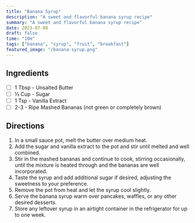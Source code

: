 ```yaml
---
title: "Banana Syrup"
description: "A sweet and flavorful banana syrup recipe"
summary: "A sweet and flavorful banana syrup recipe"
date: 2023-07-08
draft: false
time: "10m"
tags: ["banana", "syrup", "fruit", "breakfast"]
featured_image: "/banana-syrup.png"
---
```


## Ingredients

- [ ] 1 Tbsp - Unsalted Butter
- [ ] ⅓ Cup - Sugar
- [ ] 1 Tsp - Vanilla Extract
- [ ] 2-3 - Ripe Mashed Bananas (not green or completely brown)

## Directions

1. In a small sauce pot, melt the butter over medium heat.
2. Add the sugar and vanilla extract to the pot and stir until melted and well combined.
3. Stir in the mashed bananas and continue to cook, stirring occasionally, until the mixture is heated through and the bananas are well incorporated.
4. Taste the syrup and add additional sugar if desired, adjusting the sweetness to your preference.
5. Remove the pot from heat and let the syrup cool slightly.
6. Serve the banana syrup warm over pancakes, waffles, or any other desired desserts.
7. Store any leftover syrup in an airtight container in the refrigerator for up to one week.
